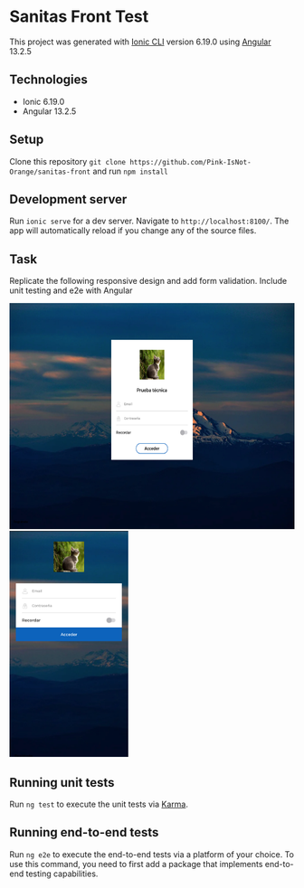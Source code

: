 # Sanitas Front Test

This project was generated with [Ionic CLI](https://ionicframework.com/docs/cli) version 6.19.0 using [Angular](https://angular.io/guide/setup-local) 13.2.5

## Technologies

* Ionic 6.19.0
* Angular 13.2.5

## Setup

Clone this repository `git clone https://github.com/Pink-IsNot-Orange/sanitas-front` and run `npm install`

## Development server

Run `ionic serve` for a dev server. Navigate to `http://localhost:8100/`. The app will automatically reload if you change any of the source files.

## Task
Replicate the following responsive design and add form validation. Include unit testing and e2e with Angular

<img src="https://github.com/Pink-IsNot-Orange/sanitas-front/blob/main/src/assets/Desktop.png" height="400"> <img src="https://github.com/Pink-IsNot-Orange/sanitas-front/blob/main/src/assets/Mobile.png" height="400">

## Running unit tests

Run `ng test` to execute the unit tests via [Karma](https://karma-runner.github.io).

## Running end-to-end tests

Run `ng e2e` to execute the end-to-end tests via a platform of your choice. To use this command, you need to first add a package that implements end-to-end testing capabilities.
